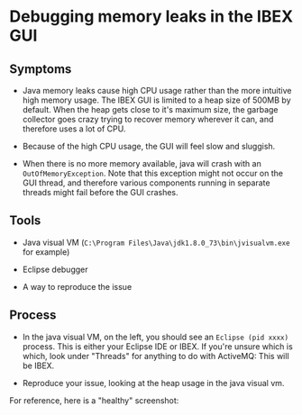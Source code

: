 # Debugging memory leaks in the IBEX GUI

## Symptoms

- Java memory leaks cause high CPU usage rather than the more intuitive high memory usage. The IBEX GUI is limited to a heap size of 500MB by default. When the heap gets close to it's maximum size, the garbage collector goes crazy trying to recover memory wherever it can, and therefore uses a lot of CPU.

- Because of the high CPU usage, the GUI will feel slow and sluggish.

- When there is no more memory available, java will crash with an `OutOfMemoryException`. Note that this exception might not occur on the GUI thread, and therefore various components running in separate threads might fail before the GUI crashes.

## Tools

- Java visual VM (`C:\Program Files\Java\jdk1.8.0_73\bin\jvisualvm.exe` for example)

- Eclipse debugger

- A way to reproduce the issue

## Process

- In the java visual VM, on the left, you should see an `Eclipse (pid xxxx)` process. This is either your Eclipse IDE or IBEX. If you're unsure which is which, look under "Threads" for anything to do with ActiveMQ: This will be IBEX.

- Reproduce your issue, looking at the heap usage in the java visual vm.

For reference, here is a "healthy" screenshot:

